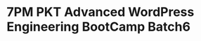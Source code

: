 # 7PM PKT Advanced WordPress Engineering BootCamp Batch6

<!-- - ## Week 

   1. [Day 1](https://www.facebook.com/iCodeguru/videos/1079639590131188)
   2. [Day 2](https://www.facebook.com/iCodeguru/videos/922553386450345)
   3. [Day 3](https://www.facebook.com/iCodeguru/videos/1330399325037896)
   4. [Day 4](https://www.facebook.com/watch/?v=1222976458977607)
   5. [Day 5]() -->

<!-- - ## Week 

   1. [Day 1]()
   2. [Day 2]()
   3. [Day 3]()
   4. [Day 4]()
   5. [Day 5]() -->